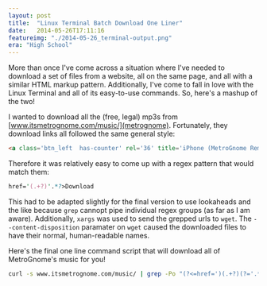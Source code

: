 ```yaml
---
layout: post
title:  "Linux Terminal Batch Download One Liner"
date:   2014-05-26T17:11:16
featureimg: "./2014-05-26_terminal-output.png"
era: "High School"
---
```


More than once I've come across a situation where I've needed to download a set of files from a website, all on the same page, and all with a similar HTML markup pattern. Additionally, I've come to fall in love with the Linux Terminal and all of its easy-to-use commands. So, here's a mashup of the two!<!--break-->

I wanted to download all the (free, legal) mp3s from [www.itsmetrognome.com/music/](metrognome). Fortunately, they download links all followed the same general style:

```html
<a class='btn_left  has-counter' rel='36' title='iPhone (MetroGnome Remix)' href='http://www.itsmetrognome.com/?wpdmact=process&did=MzYuaG90bGluaw=='  >Download</a>
```

Therefore it was relatively easy to come up with a regex pattern that would match them:

```perl
href='(.+?)'.*?>Download
```

This had to be adapted slightly for the final version to use lookaheads and the like because `grep` cannopt pipe individual regex groups (as far as I am aware). Additionally, `xargs` was used to send the grepped urls to `wget`. The `--content-disposition` paramater on `wget` caused the downloaded files to have their normal, human-readable names.

Here's the final one line command script that will download all of MetroGnome's music for you!

```bash
curl -s www.itsmetrognome.com/music/ | grep -Po "(?<=href=')(.+?)(?='.*?>Download)" | xargs -P16 wget --content-disposition
```

[metrognome]: www.itsmetrognome.com/music/
